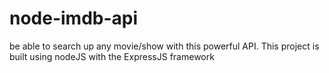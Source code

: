 # node-imdb-api
be able to search up any movie/show with this powerful API. This project is built using nodeJS with the ExpressJS framework
